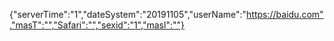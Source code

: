 {"serverTime":"1","dateSystem":"20191105","userName":"https://baidu.com","masT":"","Safari":"","sexid":"1","masl":""}
